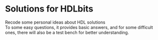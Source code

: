 # Solutions for HDLbits 
Recode some personal ideas about HDL solutions  
To some easy questions, it provides basic answers, and for some difficult ones, there will also be a test bench for better understanding.
